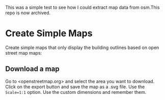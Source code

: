 This was a simple test to see how I could extract map data from osm.This repo is now archived.

# Create Simple Maps

Create simple maps that only display the building outlines based on open street map maps:

## Download a map

Go to <openstreetmap.org> and select the area you want to download. Click on the export button and save the map as a .svg file. Use the `Scale=1:1` option. Use the custom dimensions and remember them.
